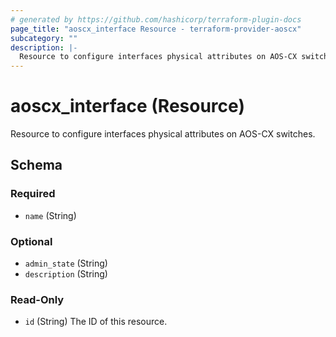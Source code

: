 ```yaml
---
# generated by https://github.com/hashicorp/terraform-plugin-docs
page_title: "aoscx_interface Resource - terraform-provider-aoscx"
subcategory: ""
description: |-
  Resource to configure interfaces physical attributes on AOS-CX switches.
---
```


# aoscx_interface (Resource)

Resource to configure interfaces physical attributes on AOS-CX switches.



<!-- schema generated by tfplugindocs -->
## Schema

### Required

- `name` (String)

### Optional

- `admin_state` (String)
- `description` (String)

### Read-Only

- `id` (String) The ID of this resource.



